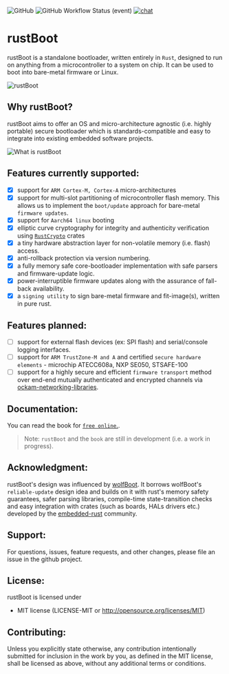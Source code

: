 ![GitHub](https://img.shields.io/github/license/nihalpasham/rustBoot) ![GitHub Workflow Status (event)](https://img.shields.io/github/workflow/status/nihalpasham/rustBoot/ci) [![chat](https://img.shields.io/badge/chat-rustBoot%3Amatrix.org-brightgreen)](https://matrix.to/#/#rustBoot:matrix.org)
# rustBoot 
rustBoot is a standalone bootloader, written entirely in `Rust`, designed to run on anything from a microcontroller to a system on chip. It can be used to boot into bare-metal firmware or Linux.

![rustBoot](https://user-images.githubusercontent.com/20253082/131207587-5c0caba7-f70a-4062-bd53-5035fd6df668.png "rustBoot - Just a secure bootloader and nothing more!")

## Why rustBoot?

rustBoot aims to offer an OS and micro-architecture agnostic (i.e. highly portable) secure bootloader which is standards-compatible and easy to integrate into existing embedded software projects.

![What is rustBoot](https://user-images.githubusercontent.com/20253082/131283947-98b77b33-65e9-4a6a-b554-4ec6fb4813c2.png "So, how does rustBoot help")

## Features currently supported:

- [x] support for `ARM Cortex-M, Cortex-A` micro-architectures
- [x] support for multi-slot partitioning of microcontroller flash memory. This allows us to implement the `boot/update` approach for bare-metal `firmware updates`.
- [x] support for `Aarch64 linux` booting
- [x] elliptic curve cryptography for integrity and authenticity verification using [`RustCrypto`](https://github.com/RustCrypto) crates
- [x] a tiny hardware abstraction layer for non-volatile memory (i.e. flash) access.
- [x] anti-rollback protection via version numbering.
- [x] a fully memory safe core-bootloader implementation with safe parsers and firmware-update logic.
- [x] power-interruptible firmware updates along with the assurance of fall-back availability.
- [x] a `signing utility` to sign bare-metal firmware and fit-image(s), written in pure rust.

## Features planned:

- [ ] support for external flash devices (ex: SPI flash) and serial/console logging interfaces.
- [ ] support for `ARM TrustZone-M and A` and certified `secure hardware elements` - microchip ATECC608a, NXP SE050, STSAFE-100
- [ ] support for a highly secure and efficient `firmware transport` method over end-end mutually authenticated and encrypted channels via [ockam-networking-libraries](https://github.com/ockam-network/ockam/tree/develop/documentation/use-cases/end-to-end-encryption-with-rust#readme).

## Documentation:

You can read the book for <a href="https://nihalpasham.github.io/rustBoot-book/index.html" target="_blank">`free online`.</a>. 

> Note: `rustBoot` and the `book` are still in development (i.e. a work in progress).

## Acknowledgment: 

rustBoot's design was influenced by [wolfBoot](https://github.com/wolfSSL/wolfBoot). It borrows wolfBoot's `reliable-update` design idea and builds on it with rust's memory safety guarantees, safer parsing libraries, compile-time state-transition checks and easy integration with crates (such as boards, HALs drivers etc.) developed by the [embedded-rust](https://crates.io/categories/embedded) community.

## Support:

For questions, issues, feature requests, and other changes, please file an issue in the github project.

## License:

rustBoot is licensed under 
 
* MIT license (LICENSE-MIT or http://opensource.org/licenses/MIT)

## Contributing:
Unless you explicitly state otherwise, any contribution intentionally submitted for inclusion in the work by you, as defined in the MIT license, shall be licensed as above, without any additional terms or conditions.